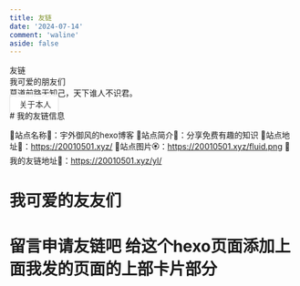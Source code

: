 ```yaml
---
title: 友链
date: '2024-07-14'
comment: 'waline'
aside: false
---
```

<div class="author-content author-content-item single" style="background:url(https://t.alcy.cc/pc/) center /cover no-repeat!important">
    <div class="card-content">
      <div class="author-content-item-tips">友链</div>
      <span class="author-content-item-title">我可爱的朋友们</span>
      <div class="content-bottom">
        <div class="tips">莫道前路无知己，天下谁人不识君。</div>
      </div>
        <div class="banner-button-group">
            <a class="banner-button" style="
                padding: 8px 12px;
                color: #333 !important;
                background-color: rgba(255, 255, 255, 0.9);
                border: 1px solid rgba(0, 0, 0, 0.1);
                border-radius: 4px;
                box-shadow: 0 2px 4px rgba(0, 0, 0, 0.05);
                text-decoration: none;
                transition: all 0.3s ease;
            " onmouseover="this.style.backgroundColor='rgba(0, 0, 0, 0.05)'; this.style.color='#000'; this.style.boxShadow='0 4px 6px rgba(0, 0, 0, 0.1)'; this.style.transform='translateY(-2px)'" onmouseout="this.style.backgroundColor='rgba(255, 255, 255, 0.9)'; this.style.color='#333'; this.style.boxShadow='0 2px 4px rgba(0, 0, 0, 0.05)'; this.style.transform='none'"
            onclick="pjax.loadUrl('/about')" data-pjax-state="">
                <i class="anzhiyufont anzhiyu-icon-arrow-circle-right" style="font-size:22px;margin-right:.25rem;color:inherit"></i>
                <span class="banner-button-text">关于本人</span>
            </a >
        </div>
    </div>
</div>
# 我的友链信息

🌵站点名称🌺：宇外御风的hexo博客
🌲站点简介🌸：分享免费有趣的知识
🌳站点地址🌼：https://20010501.xyz/
🌴站点图片🏵️：https://20010501.xyz/fluid.png
🌿我的友链地址🌻：https://20010501.xyz/yl/

# 我可爱的友友们
<head>
  <!-- ... -->
  <script src="/js/main.min.js"></script>
  <!-- ... -->
</head>
<body>
  <!-- ... -->
  <div id="qexo-friend-link"></div>
  <script>
    loadQexoFriends({
        id: "qexo-friend-link",
        url: "https://hexoadmin.20010501.xyz",
    })
  </script>
</body>

# 留言申请友链吧       给这个hexo页面添加上面我发的页面的上部卡片部分